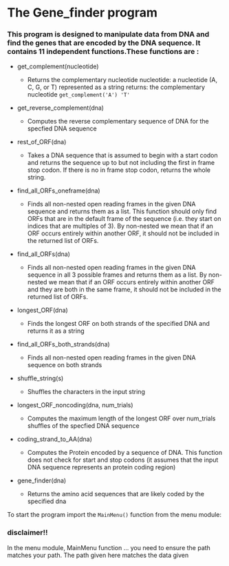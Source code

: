  
# The Gene_finder program

### This program is designed to manipulate data from DNA and find the genes that are encoded by the DNA sequence. It contains 11 independent functions.These functions are :

* get_complement(nucleotide)
    * Returns the complementary nucleotide
        nucleotide: a nucleotide (A, C, G, or T) represented as a string
        returns: the complementary nucleotide
    `get_complement('A')
    'T'`
* get_reverse_complement(dna)
    * Computes the reverse complementary sequence of DNA for the specfied DNA
        sequence
* rest_of_ORF(dna)
    * Takes a DNA sequence that is assumed to begin with a start
        codon and returns the sequence up to but not including the
        first in frame stop codon.  If there is no in frame stop codon,
        returns the whole string.
* find_all_ORFs_oneframe(dna)
    * Finds all non-nested open reading frames in the given DNA
        sequence and returns them as a list.  This function should
        only find ORFs that are in the default frame of the sequence
        (i.e. they start on indices that are multiples of 3).
        By non-nested we mean that if an ORF occurs entirely within
        another ORF, it should not be included in the returned list of ORFs.
* find_all_ORFs(dna)
    * Finds all non-nested open reading frames in the given DNA sequence in
        all 3 possible frames and returns them as a list.  By non-nested we
        mean that if an ORF occurs entirely within another ORF and they are
        both in the same frame, it should not be included in the returned list
        of ORFs.
* longest_ORF(dna)
    * Finds the longest ORF on both strands of the specified DNA and returns it
        as a string
*  find_all_ORFs_both_strands(dna)
    * Finds all non-nested open reading frames in the given DNA sequence on both
        strands
* shuffle_string(s)
    * Shuffles the characters in the input string

* longest_ORF_noncoding(dna, num_trials)
    * Computes the maximum length of the longest ORF over num_trials shuffles
        of the specfied DNA sequence
* coding_strand_to_AA(dna)
    * Computes the Protein encoded by a sequence of DNA.  This function
        does not check for start and stop codons (it assumes that the input
        DNA sequence represents an protein coding region)
* gene_finder(dna)
    *  Returns the amino acid sequences that are likely coded by the specified dna


To start the program import the `MainMenu()` function from the menu module:
### disclaimer!!

In the menu module, MainMenu function ... you need to ensure the path matches your path. The path given here matches the data given
